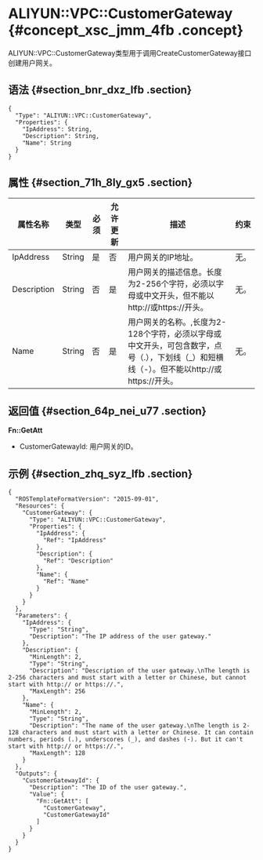 # ALIYUN::VPC::CustomerGateway {#concept_xsc_jmm_4fb .concept}

ALIYUN::VPC::CustomerGateway类型用于调用CreateCustomerGateway接口创建用户网关。

## 语法 {#section_bnr_dxz_lfb .section}

``` {#codeblock_258_ulw_ej1 .language-json}
{
  "Type": "ALIYUN::VPC::CustomerGateway",
  "Properties": {
    "IpAddress": String,
    "Description": String,
    "Name": String
  }
}
```

## 属性 {#section_71h_8ly_gx5 .section}

|属性名称|类型|必须|允许更新|描述|约束|
|----|--|--|----|--|--|
|IpAddress|String|是|否|用户网关的IP地址。|无。|
|Description|String|否|是|用户网关的描述信息。长度为2-256个字符，必须以字母或中文开头，但不能以http://或https://开头。|无。|
|Name|String|否|是|用户网关的名称。,长度为2-128个字符，必须以字母或中文开头，可包含数字，点号（.），下划线（\_）和短横线（-）。但不能以http://或https://开头。|无。|

## 返回值 {#section_64p_nei_u77 .section}

**Fn::GetAtt**

-   CustomerGatewayId: 用户网关的ID。

## 示例 {#section_zhq_syz_lfb .section}

``` {#codeblock_zso_t3o_n4w .language-json}
{
  "ROSTemplateFormatVersion": "2015-09-01",
  "Resources": {
    "CustomerGateway": {
      "Type": "ALIYUN::VPC::CustomerGateway",
      "Properties": {
        "IpAddress": {
          "Ref": "IpAddress"
        },
        "Description": {
          "Ref": "Description"
        },
        "Name": {
          "Ref": "Name"
        }
      }
    }
  },
  "Parameters": {
    "IpAddress": {
      "Type": "String",
      "Description": "The IP address of the user gateway."
    },
    "Description": {
      "MinLength": 2,
      "Type": "String",
      "Description": "Description of the user gateway.\nThe length is 2-256 characters and must start with a letter or Chinese, but cannot start with http:// or https://.",
      "MaxLength": 256
    },
    "Name": {
      "MinLength": 2,
      "Type": "String",
      "Description": "The name of the user gateway.\nThe length is 2-128 characters and must start with a letter or Chinese. It can contain numbers, periods (.), underscores (_), and dashes (-). But it can't start with http:// or https://.",
      "MaxLength": 128
    }
  },
  "Outputs": {
    "CustomerGatewayId": {
      "Description": "The ID of the user gateway.",
      "Value": {
        "Fn::GetAtt": [
          "CustomerGateway",
          "CustomerGatewayId"
        ]
      }
    }
  }
}
```

